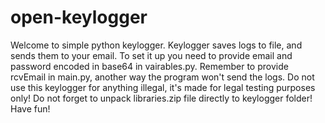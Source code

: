 # open-keylogger
Welcome to simple python keylogger.
Keylogger saves logs to file, and sends them to your email.
To set it up you need to provide email and password encoded in base64 in vairables.py.
Remember to provide rcvEmail in main.py, another way the program won't send the logs.
Do not use this keylogger for anything illegal, it's made for legal testing purposes only!
Do not forget to unpack libraries.zip file directly to keylogger folder!
Have fun!
